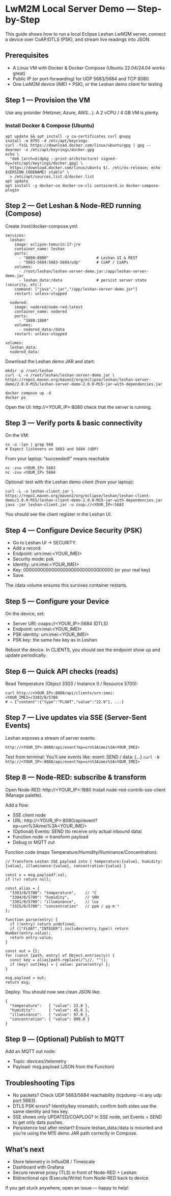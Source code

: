 # LwM2M Local Server Demo — Step-by-Step

This guide shows how to run a local Eclipse Leshan LwM2M server, connect a device over CoAP/DTLS (PSK), and stream live readings into JSON.

## Prerequisites
- A Linux VM with Docker & Docker Compose (Ubuntu 22.04/24.04 works great)
- Public IP (or port-forwarding) for UDP 5683/5684 and TCP 8080
- One LwM2M device (IMEI + PSK), or the Leshan demo client for testing


## Step 1 — Provision the VM

Use any provider (Hetzner, Azure, AWS…). A 2 vCPU / 4 GB VM is plenty.


### Install Docker & Compose (Ubuntu)

```
apt update && apt install -y ca-certificates curl gnupg
install -m 0755 -d /etc/apt/keyrings
curl -fsSL https://download.docker.com/linux/ubuntu/gpg | gpg --dearmor -o /etc/apt/keyrings/docker.gpg
echo \
  "deb [arch=$(dpkg --print-architecture) signed-by=/etc/apt/keyrings/docker.gpg] \
  https://download.docker.com/linux/ubuntu $(. /etc/os-release; echo $VERSION_CODENAME) stable" \
  > /etc/apt/sources.list.d/docker.list
apt update
apt install -y docker-ce docker-ce-cli containerd.io docker-compose-plugin
```

## Step 2 — Get Leshan & Node-RED running (Compose)

Create /root/docker-compose.yml:


```
services:
  leshan:
    image: eclipse-temurin:17-jre
    container_name: leshan
    ports:
      - "8080:8080"                     # Leshan UI & REST
      - "5683-5684:5683-5684/udp"       # CoAP / CoAPs
    volumes:
      - /root/leshan/leshan-server-demo.jar:/app/leshan-server-demo.jar
      - leshan_data:/data               # persist server state (security, etc.)
    command: ["java","-jar","/app/leshan-server-demo.jar"]
    restart: unless-stopped

  nodered:
    image: nodered/node-red:latest
    container_name: nodered
    ports:
      - "1880:1880"
    volumes:
      - nodered_data:/data
    restart: unless-stopped

volumes:
  leshan_data:
  nodered_data:
```


Download the Leshan demo JAR and start:

```
mkdir -p /root/leshan
curl -L -o /root/leshan/leshan-server-demo.jar \
https://repo1.maven.org/maven2/org/eclipse/leshan/leshan-server-demo/2.0.0-M15/leshan-server-demo-2.0.0-M15-jar-with-dependencies.jar
```

```
docker compose up -d
docker ps
```


Open the UI: http://<YOUR_IP>:8080 check that the server is running.


## Step 3 — Verify ports & basic connectivity

On the VM:
```
ss -u -lpn | grep 568
# Expect listeners on 5683 and 5684 (UDP)
```

From your laptop: “succeeded!” means reachable
```
nc -zvu <YOUR_IP> 5683
nc -zvu <YOUR_IP> 5684
```



Optional: test with the Leshan demo client (from your laptop):

```
curl -L -o leshan-client.jar \
https://repo1.maven.org/maven2/org/eclipse/leshan/leshan-client-demo/2.0.0-M15/leshan-client-demo-2.0.0-M15-jar-with-dependencies.jar
java -jar leshan-client.jar -u coap://<YOUR_IP>:5683
```

You should see the client register in the Leshan UI.



## Step 4 — Configure Device Security (PSK)
- Go to Leshan UI → SECURITY.
- Add a record:
 - Endpoint: urn:imei:<YOUR_IMEI>
 - Security mode: psk
 - Identity: urn:imei:<YOUR_IMEI>
 - Key: 00000000000000000000000000000000 (or your real key)
- Save.

The /data volume ensures this survives container restarts.

## Step 5 — Configure your Device

On the device, set:
- Server URI: coaps://<YOUR_IP>:5684 (DTLS)
- Endpoint: urn:imei:<YOUR_IMEI>
- PSK identity: urn:imei:<YOUR_IMEI>
- PSK key: the same hex key as in Leshan

Reboot the device. In CLIENTS, you should see the endpoint show up and update periodically.


## Step 6 — Quick API checks (reads)

Read Temperature (Object 3303 / Instance 0 / Resource 5700):


```
curl http://<YOUR_IP>:8080/api/clients/urn:imei:<YOUR_IMEI>/3303/0/5700
# → {"content":{"type":"FLOAT","value":"22.9"}, ...}
```

## Step 7 — Live updates via SSE (Server-Sent Events)

Leshan exposes a stream of server events:

```http://<YOUR_IP>:8080/api/event?ep=urn%3Aimei%3A<YOUR_IMEI>```



Test from terminal:
You’ll see events like: event: SEND / data: {...}
```curl -N http://<YOUR_IP>:8080/api/event?ep=urn%3Aimei%3A<YOUR_IMEI>```


## Step 8 — Node-RED: subscribe & transform

Open Node-RED: http://<YOUR_IP>:1880
Install node-red-contrib-sse-client (Manage palette).

Add a flow:
- SSE client node
- URL: http://<YOUR_IP>:8080/api/event?ep=urn%3Aimei%3A<YOUR_IMEI>
- (Optional) Events: SEND (to receive only actual inbound data)
- Function node → transform payload
- Debug or MQTT out

Function code (maps Temperature/Humidity/Illuminance/Concentration):

```
// Transform Leshan SSE payload into { temperature:{value}, humidity:{value}, illuminance:{value}, concentration:{value} }

const v = msg.payload?.val;
if (!v) return null;

const alias = {
  "3303/0/5700": "temperature",    // °C
  "3304/0/5700": "humidity",       // %RH
  "3301/0/5700": "illuminance",    // lux
  "3325/0/5700": "concentration"   // ppm / µg·m⁻³
};

function parse(entry) {
  if (!entry) return undefined;
  if (["FLOAT","INTEGER"].includes(entry.type)) return Number(entry.value);
  return entry.value;
}

const out = {};
for (const [path, entry] of Object.entries(v)) {
  const key = alias[path.replace(/^\//, "")];
  if (key) out[key] = { value: parse(entry) };
}

msg.payload = out;
return msg;
```

Deploy. You should now see clean JSON like:

```
{
  "temperature":   { "value": 22.8 },
  "humidity":      { "value": 45.6 },
  "illuminance":   { "value": 97.0 },
  "concentration": { "value": 809.0 }
}
```

## Step 9 — (Optional) Publish to MQTT

Add an MQTT out node:
- Topic: devices/<IMEI>/telemetry
- Payload: msg.payload (JSON from the Function)


## Troubleshooting Tips

- No packets? Check UDP 5683/5684 reachability (tcpdump -ni any udp port 5683).
- DTLS PSK errors? Identity/key mismatch; confirm both sides use the same identity and hex key.
- SSE shows only UPDATED/COAPLOG? In SSE node, set Events = SEND to get only data pushes.
- Persistence lost after restart? Ensure leshan_data:/data is mounted and you’re using the M15 demo JAR path correctly in Compose.


## What’s next

- Store telemetry in InfluxDB / Timescale
- Dashboard with Grafana
- Secure reverse proxy (TLS) in front of Node-RED + Leshan
- Bidirectional ops (Execute/Write) from Node-RED back to device

If you get stuck anywhere, open an issue — happy to help!
